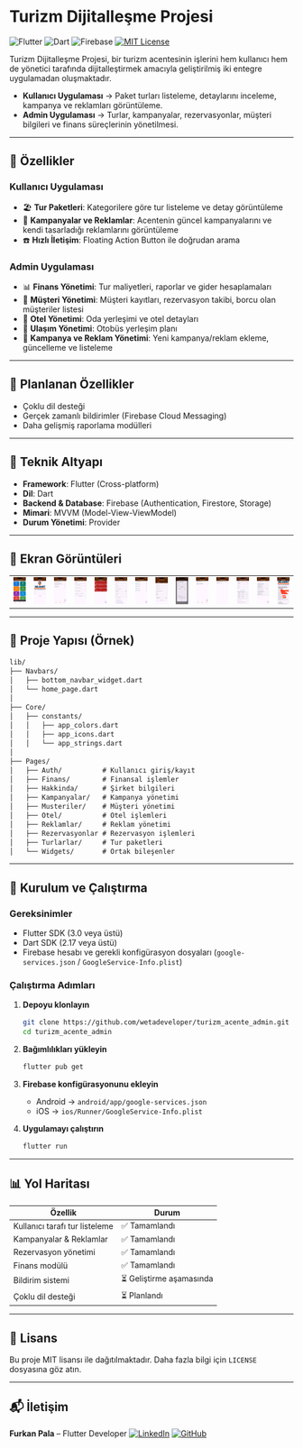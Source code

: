 # Turizm Dijitalleşme Projesi

![Flutter](https://img.shields.io/badge/Flutter-02569B?logo=flutter\&logoColor=white)
![Dart](https://img.shields.io/badge/Dart-0175C2?logo=dart\&logoColor=white)
![Firebase](https://img.shields.io/badge/Firebase-FFCA28?logo=firebase\&logoColor=black)
[![MIT License](https://img.shields.io/badge/license-MIT-blue.svg)](LICENSE)

Turizm Dijitalleşme Projesi, bir turizm acentesinin işlerini hem kullanıcı hem de yönetici tarafında dijitalleştirmek amacıyla geliştirilmiş iki entegre uygulamadan oluşmaktadır.

* **Kullanıcı Uygulaması** → Paket turları listeleme, detaylarını inceleme, kampanya ve reklamları görüntüleme.
* **Admin Uygulaması** → Turlar, kampanyalar, rezervasyonlar, müşteri bilgileri ve finans süreçlerinin yönetilmesi.

---

## 🌟 Özellikler

### Kullanıcı Uygulaması

* 🏖️ **Tur Paketleri**: Kategorilere göre tur listeleme ve detay görüntüleme
* 📢 **Kampanyalar ve Reklamlar**: Acentenin güncel kampanyalarını ve kendi tasarladığı reklamlarını görüntüleme
* ☎️ **Hızlı İletişim**: Floating Action Button ile doğrudan arama

### Admin Uygulaması

* 📊 **Finans Yönetimi**: Tur maliyetleri, raporlar ve gider hesaplamaları
* 👥 **Müşteri Yönetimi**: Müşteri kayıtları, rezervasyon takibi, borcu olan müşteriler listesi
* 🏨 **Otel Yönetimi**: Oda yerleşimi ve otel detayları
* 🚌 **Ulaşım Yönetimi**: Otobüs yerleşim planı
* 🎯 **Kampanya ve Reklam Yönetimi**: Yeni kampanya/reklam ekleme, güncelleme ve listeleme

---

## 🚧 Planlanan Özellikler

* Çoklu dil desteği
* Gerçek zamanlı bildirimler (Firebase Cloud Messaging)
* Daha gelişmiş raporlama modülleri

---

## 🧰 Teknik Altyapı

* **Framework**: Flutter (Cross-platform)
* **Dil**: Dart
* **Backend & Database**: Firebase (Authentication, Firestore, Storage)
* **Mimari**: MVVM (Model-View-ViewModel)
* **Durum Yönetimi**: Provider

---

## 📸 Ekran Görüntüleri

<table>
  <tr>
    <td><img src="assets/screenshots/home.png" width="150"/></td>
    <td><img src="assets/screenshots/login.png" width="150"/></td>
    <td><img src="assets/screenshots/kampanyalar.png" width="150"/></td>
    <td><img src="assets/screenshots/yenikampanya.png" width="150"/></td>
    <td><img src="assets/screenshots/turlar.png" width="150"/></td>
    <td><img src="assets/screenshots/yenitur.png" width="150"/></td>
    <td><img src="assets/screenshots/musteriler.png" width="150"/></td>
    <td><img src="assets/screenshots/yenimusteri.png" width="150"/></td>
    <td><img src="assets/screenshots/odayerlesim.png" width="150"/></td>
    <td><img src="assets/screenshots/reklamlar.png" width="150"/></td>
    <td><img src="assets/screenshots/reklamdetay.png" width="150"/></td>
    <td><img src="assets/screenshots/maliyethesaplama.png" width="150"/></td>
    <td><img src="assets/screenshots/rezervasyonlar.png" width="150"/></td>
    <td><img src="assets/screenshots/hakkinda.png" width="150"/></td>

  </tr>
</table>

---

## 📂 Proje Yapısı (Örnek)

```plaintext
lib/
├── Navbars/
│   ├── bottom_navbar_widget.dart
│   └── home_page.dart
│
├── Core/
│   ├── constants/
│   │   ├── app_colors.dart
│   │   ├── app_icons.dart
│   │   └── app_strings.dart
│
├── Pages/
│   ├── Auth/          # Kullanıcı giriş/kayıt
│   ├── Finans/        # Finansal işlemler
│   ├── Hakkinda/      # Şirket bilgileri
│   ├── Kampanyalar/   # Kampanya yönetimi
│   ├── Musteriler/    # Müşteri yönetimi
│   ├── Otel/          # Otel işlemleri
│   ├── Reklamlar/     # Reklam yönetimi
│   ├── Rezervasyonlar # Rezervasyon işlemleri
│   ├── Turlarlar/     # Tur paketleri
│   └── Widgets/       # Ortak bileşenler
```

---

## 🚀 Kurulum ve Çalıştırma

### Gereksinimler

* Flutter SDK (3.0 veya üstü)
* Dart SDK (2.17 veya üstü)
* Firebase hesabı ve gerekli konfigürasyon dosyaları (`google-services.json` / `GoogleService-Info.plist`)

### Çalıştırma Adımları

1. **Depoyu klonlayın**

   ```bash
   git clone https://github.com/wetadeveloper/turizm_acente_admin.git
   cd turizm_acente_admin
   ```

2. **Bağımlılıkları yükleyin**

   ```bash
   flutter pub get
   ```

3. **Firebase konfigürasyonunu ekleyin**

   * Android → `android/app/google-services.json`
   * iOS → `ios/Runner/GoogleService-Info.plist`

4. **Uygulamayı çalıştırın**

   ```bash
   flutter run
   ```

---

## 📊 Yol Haritası

| Özellik                        | Durum                   |
| ------------------------------ | ----------------------- |
| Kullanıcı tarafı tur listeleme | ✅ Tamamlandı            |
| Kampanyalar & Reklamlar        | ✅ Tamamlandı            |
| Rezervasyon yönetimi           | ✅ Tamamlandı            |
| Finans modülü                  | ✅ Tamamlandı            |
| Bildirim sistemi               | ⏳ Geliştirme aşamasında |
| Çoklu dil desteği              | ⏳ Planlandı             |

---

## 📄 Lisans

Bu proje MIT lisansı ile dağıtılmaktadır. Daha fazla bilgi için `LICENSE` dosyasına göz atın.

---

## 📬 İletişim

**Furkan Pala** – Flutter Developer
[![LinkedIn](https://img.shields.io/badge/LinkedIn-0077B5?logo=linkedin)](https://www.linkedin.com/in/furkan-pala-9086191b0/)
[![GitHub](https://img.shields.io/badge/GitHub-000000?logo=github)](https://github.com/wetadeveloper)